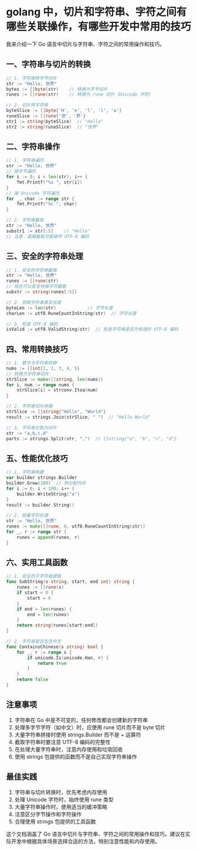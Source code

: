 # golang 中，切片和字符串、字符之间有哪些关联操作，有哪些开发中常用的技巧

我来介绍一下 Go 语言中切片与字符串、字符之间的常用操作和技巧。


## 一、字符串与切片的转换

```go
// 1. 字符串转字节切片
str := "Hello, 世界"
bytes := []byte(str)    // 转换为字节切片
runes := []rune(str)    // 转换为 rune 切片（Unicode 字符）

// 2. 切片转字符串
byteSlice := []byte{'H', 'e', 'l', 'l', 'o'}
runeSlice := []rune{'世', '界'}
str1 := string(byteSlice)  // "Hello"
str2 := string(runeSlice)  // "世界"
```

## 二、字符串操作

```go
// 1. 字符串遍历
str := "Hello, 世界"
// 按字节遍历
for i := 0; i < len(str); i++ {
    fmt.Printf("%x ", str[i])
}
// 按 Unicode 字符遍历
for _, char := range str {
    fmt.Printf("%c ", char)
}

// 2. 字符串截取
str := "Hello, 世界"
substr1 := str[:5]    // "Hello"
// 注意：直接截取可能破坏 UTF-8 编码
```

## 三、安全的字符串处理

```go
// 1. 安全的字符串截取
str := "Hello, 世界"
runes := []rune(str)
// 现在可以安全地按字符截取
substr := string(runes[:5])

// 2. 获取字符串真实长度
byteLen := len(str)            // 字节长度
charLen := utf8.RuneCountInString(str)  // 字符长度

// 3. 检查 UTF-8 编码
isValid := utf8.ValidString(str)  // 检查字符串是否为有效的 UTF-8 编码
```

## 四、常用转换技巧

```go
// 1. 数字与字符串转换
nums := []int{1, 2, 3, 4, 5}
// 转换为字符串切片
strSlice := make([]string, len(nums))
for i, num := range nums {
    strSlice[i] = strconv.Itoa(num)
}

// 2. 字符串切片拼接
strSlice := []string{"Hello", "World"}
result := strings.Join(strSlice, " ")  // "Hello World"

// 3. 字符串分割为切片
str := "a,b,c,d"
parts := strings.Split(str, ",")  // []string{"a", "b", "c", "d"}
```

## 五、性能优化技巧

```go
// 1. 字符串构建
var builder strings.Builder
builder.Grow(100)  // 预分配内存
for i := 0; i < 100; i++ {
    builder.WriteString("a")
}
result := builder.String()

// 2. 批量字符处理
str := "Hello, 世界"
runes := make([]rune, 0, utf8.RuneCountInString(str))
for _, r := range str {
    runes = append(runes, r)
}
```

## 六、实用工具函数

```go
// 1. 安全的子字符串提取
func SubString(s string, start, end int) string {
    runes := []rune(s)
    if start < 0 {
        start = 0
    }
    if end > len(runes) {
        end = len(runes)
    }
    return string(runes[start:end])
}

// 2. 字符串是否包含中文
func ContainsChinese(s string) bool {
    for _, r := range s {
        if unicode.Is(unicode.Han, r) {
            return true
        }
    }
    return false
}
```

## 注意事项

1. 字符串在 Go 中是不可变的，任何修改都会创建新的字符串
2. 处理多字节字符（如中文）时，应使用 rune 切片而不是 byte 切片
3. 大量字符串拼接时使用 strings.Builder 而不是 + 运算符
4. 截取字符串时要注意 UTF-8 编码的完整性
5. 在处理大量字符串时，注意内存使用和垃圾回收
6. 使用 strings 包提供的函数而不是自己实现字符串操作

## 最佳实践

1. 字符串与切片转换时，优先考虑内存使用
2. 处理 Unicode 字符时，始终使用 rune 类型
3. 大量字符串操作时，使用适当的缓冲策略
4. 注意区分字节操作和字符操作
5. 合理使用 strings 包提供的工具函数


这个文档涵盖了 Go 语言中切片与字符串、字符之间的常用操作和技巧。建议在实际开发中根据具体场景选择合适的方法，特别注意性能和内存使用。